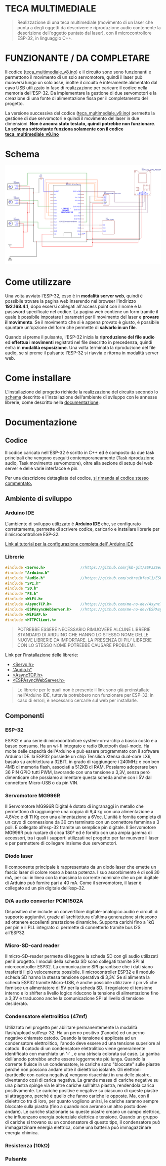 # TECA MULTIMEDIALE

> Realizzazione di una teca multimediale (movimento di un laser che punta a degli oggetti da descrivere e riproduzione audio
contenente la descrizione dell'oggetto puntato dal laser), con il
microcontrollore ESP-32, in linguaggio C++.

# FUNZIONANTE / DA COMPLETARE

Il codice ([teca_multimediale_v8.ino](https://github.com/mdebonis/laser_museo/blob/main/teca_multimediale_v8/teca_multimediale_v8.ino)) e il circuito sono sono funzionanti e permettono il movimento di un solo
servomotore, quindi il laser può muoversi lungo un solo asse, inoltre il circuito
è interamente alimentato dal cavo USB utilizzato in fase di realizzazione per caricare
il codice nella memoria dell'ESP-32. Da implementare la gestione di due servomotori
e la creazione di una fonte di alimentazione fissa per il completamento del progetto.

La versione successiva del codice ([teca_multimediale_v9.ino](https://github.com/mdebonis/laser_museo/blob/main/teca_multimediale_v9/teca_multimediale_v9.ino)) permette la gestione di due servomotori e quindi il movimento del laser in due dimensioni. **Non è ancora stato testato, quindi potrebbe non funzionare**. **Lo [schema](#Schema) sottostante funziona solamente con il codice [teca_multimediale_v8.ino](https://github.com/mdebonis/laser_museo/blob/main/teca_multimediale_v8/teca_multimediale_v8.ino)**

# Schema

![schema](https://github.com/mdebonis/laser_museo/blob/main/images/schema.png)

# Come utilizzare

Una volta avviato l'ESP-32, esso è in **modalità server web**, quindi è possibile trovare
la pagina web inserendo nel browser l'indirizzo **192.168.4.1**, dopo essersi collegati
all'access point con il nome e la password specificate nel codice.
La pagina web contiene un form tramite il quale è possibile impostare i parametri per il
movimento del laser e **provare il movimento**. Se il movimento che si è appena provato
è giusto, è possibile spuntare un'opzione del form che permette di **salvarlo in un file**.

Quando si preme il pulsante, l'ESP-32 inizia la **riproduzione del file audio** ed
**effettua i movimenti** registrati nel file descritto in precedenza, quindi entra in
**modalità esposizione**. Una volta terminata la riproduzione del file audio, se si
preme il pulsante l'ESP-32 si riavvia e ritorna in modalità server web.

# Come installare

L'installazione del progetto richiede la realizzazione del circuito secondo lo
[schema](#Schema) descritto e l'installazione dell'ambiente di sviluppo
con le annesse librerie, come descritto nella [documentazione](#Documentazione).

# Documentazione

## Codice

Il codice caricato nell'ESP-32 è scritto in C++ ed è composto da due task principali
che vengono eseguiti contemporaneamente (Task riproduzione audio, Task movimento servomotore),
oltre alla sezione di setup del web server e delle varie interfacce e pin.

Per una descrizione dettagliata del codice, [si rimanda al codice stesso commentato.](https://github.com/mdebonis/laser_museo/blob/main/teca_multimediale_v8/teca_multimediale_v8.ino)

## Ambiente di sviluppo

### Arduino IDE

L'ambiente di sviluppo utilizzato è **Arduino IDE** che, se configurato correttamente,
permette di scrivere codice, caricarlo e installare librerie per il microcontrollore ESP-32.

[Link al tutorial per la configurazione completa dell' Arduino IDE](https://randomnerdtutorials.com/installing-the-esp32-board-in-arduino-ide-windows-instructions/)

### Librerie

```C++
#include <Servo.h>                //https://github.com/jkb-git/ESP32Servo
#include "Arduino.h"
#include "Audio.h"                //https://github.com/schreibfaul1/ESP32-audioI2S            
#include "SPI.h"                    
#include "SD.h"
#include "FS.h"
#include <WiFi.h>
#include <AsyncTCP.h>             //https://github.com/me-no-dev/AsyncTCP
#include <ESPAsyncWebServer.h>    //https://github.com/me-no-dev/ESPAsyncWebServer
#include <WiFiAP.h>
#include <HTTPClient.h>
```

> POTREBBE ESSERE NECESSARIO RIMUOVERE ALCUNE LIBRERIE STANDARD DI ARDUINO CHE HANNO LO STESSO NOME DELLE NUOVE LIBRERIE DA IMPORTARE.
LA PRESENZA DI PIU' LIBRERIE CON LO STESSO NOME POTREBBE CAUSARE PROBLEMI.

Link per l'installazione delle librerie:
- [<Servo.h>](https://github.com/jkb-git/ESP32Servo)
- ["Audio.h"](https://github.com/schreibfaul1/ESP32-audioI2S)
- [<AsyncTCP.h>](https://github.com/me-no-dev/AsyncTCP)
- [<ESPAsyncWebServer.h>](https://github.com/me-no-dev/ESPAsyncWebServer)

> Le librerie per le quali non è presente il link sono già preinstallate nell'Arduino IDE,
tuttavia potrebbero non funzionare per ESP-32: in caso di errori, è necessario cercarle sul web per installarle.

## Componenti

### ESP-32

ESP32 è una serie di microcontrollore system-on-a-chip a basso costo e a basso consumo. Ha un wi-fi integrato e radio Bluetooth dual-mode. Ha molte delle capacità dell'Arduino e può essere programmato con il software Arduino IDE.
la ESP32 possiede un chip Tensilica Xtensa dual-core LX6, basato su architettura a 32BIT, in grado di raggiungere i 240MHz e con ben 4MB di memoria flash, associati a 512KB di RAM. Possiamo adoperare ben 36 PIN GPIO tutti PWM, lavorando con una tensione a 3,3V, senza però dimenticare che possiamo alimentare questa scheda anche con i 5V dal connettore Micro-USB o da pin VIN.

### Servomotore MG996R

Il Servomotore MG996R Digital è dotato di ingranaggi in metallo che permettono di raggiungere una coppia di 9,4 kg con una alimentazione a 4,8Vcc e di 11 Kg con una alimentazione a 6Vcc.
L'unità è fornita completa di un cavo di connessione da 30 cm terminato con un connettore femmina a 3 poli. È collegato all’esp-32 tramite un semplice pin digitale.
Il Servomotore MG996R può ruotare di circa 180° ed è fornito con una ampia gamma di accessori, tra i quali i supporti utilizzati nel progetto per far muovere il laser e per permettere di collegare insieme due servomotori.

### Diodo laser

Il componente principale è rappresentato da un diodo laser che emette un fascio laser di colore rosso a bassa potenza.
I suo assorbimento è di soli 30 mA, per cui in linea con la massima la corrente nominale che un pin digitale di Arduino può fornire pari a 40 mA.
Come il servomotore, il laser è collegato ad un pin digitale dell’esp-32.

### D/A audio converter PCM1502A

Dispositivo che include un convertitore digitale-analogico audio e circuiti di supporto aggiuntivi, grazie all’architettura d’ultima generazione si riescono ad ottenere eccellenti prestazione dinamiche. Supporta carichi fino a 1kΩ per pin e il PLL integrato ci permette di connetterlo tramite bus I2S all’ESP32.

### Micro-SD-card reader

Il micro-SD-reader permette di leggere la scheda SD con gli audio utilizzati per il progetto. I moduli della scheda SD sono collegati tramite SPI al microcontroller ESP32. La comunicazione SPI garantisce che i dati siano trasferiti il più velocemente possibile. Il microcontroller ESP32 e il modulo scheda SD hanno la stessa tensione operativa di 3,3V. Se si alimenta la scheda ESP32 tramite Micro-USB, è anche possibile utilizzare il pin v5 che fornisce un alimentatore di 5V per la scheda SD. Il regolatore di tensione interno e lo shifter a livello logico riducono la tensione di alimentazione fino a 3,3V e traducono anche la comunicazione SPI al livello di tensione desiderato.

### Condensatore elettrolitico (47mf)

Utilizzato nel progetto per abilitare permanentemente la modalità flash/upload sull’esp-32.
Ha un perno positivo (l'anodo) ed un perno negativo chiamato catodo. Quando la tensione è applicata ad un condensatore elettrolitico, l'anodo deve essere ad una tensione superiore al catodo. Il catodo di un condensatore elettrolitico viene generalmente identificato con marchiato un '-' , e una striscia colorata sul case. La gamba dell'anodo potrebbe anche essere leggermente più lunga. Quando la corrente fluisce in un condensatore, le cariche sono "bloccate" sulle piastre perché non possono andare oltre il dielettrico isolante. Gli elettroni (particelle con carica negativa) vengono risucchiati in una delle piastre, diventando così di carica negativa. La grande massa di cariche negative su una piastra spinge via le altre cariche sull'altra piastra, rendendola carica positivamente. Le cariche positive e negative su ciascuno di queste piastre si attraggono, perché è quello che fanno cariche le opposte. Ma, con il dielettrico tra di loro, per quanto vogliono unirsi, le cariche saranno sempre bloccate sulla piastra (fino a quando non avranno un altro posto dove andare). Le cariche stazionarie su queste piastre creano un campo elettrico, che influenzano energia potenziale elettrica e tensione. Quando un gruppo di cariche si trovano su un condensatore di questo tipo, il condensatore può immagazzinare energia elettrica, come una batteria può immagazzinare energia chimica.

### Resistenza (10kΩ)

### Pulsante
